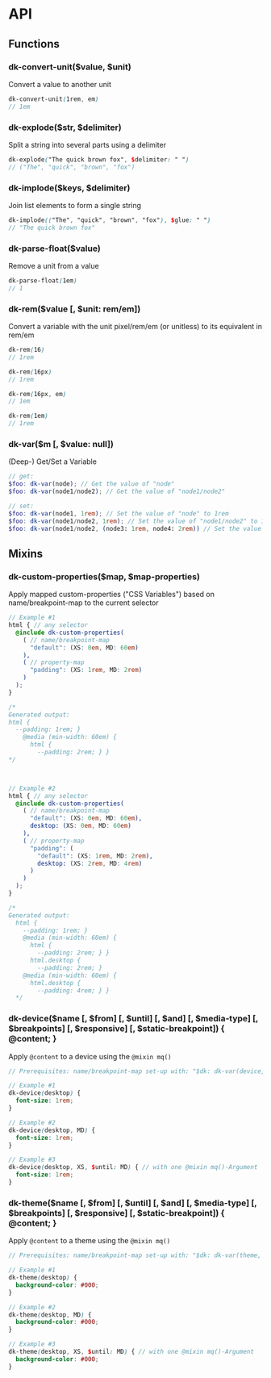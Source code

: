 # API



## Functions



### dk-convert-unit($value, $unit)

Convert a value to another unit

```SCSS
dk-convert-unit(1rem, em)
// 1em
```



### dk-explode($str, $delimiter)

Split a string into several parts using a delimiter

```SCSS
dk-explode("The quick brown fox", $delimiter: " ")
// ("The", "quick", "brown", "fox")
```



### dk-implode($keys, $delimiter)

Join list elements to form a single string

```SCSS
dk-implode(("The", "quick", "brown", "fox"), $glue: " ")
// "The quick brown fox"
```



### dk-parse-float($value)

Remove a unit from a value

```SCSS
dk-parse-float(1em)
// 1
```



### dk-rem($value [, $unit: rem/em])

Convert a variable with the unit pixel/rem/em (or unitless) to its equivalent in rem/em

```SCSS
dk-rem(16)
// 1rem

dk-rem(16px)
// 1rem

dk-rem(16px, em)
// 1em

dk-rem(1em)
// 1rem
```



### dk-var($m [, $value: null])

(Deep-) Get/Set a Variable

```SCSS
// get:
$foo: dk-var(node); // Get the value of "node"
$foo: dk-var(node1/node2); // Get the value of "node1/node2"

// set:
$foo: dk-var(node1, 1rem); // Set the value of "node" to 1rem
$foo: dk-var(node1/node2, 1rem); // Set the value of "node1/node2" to 1rem
$foo: dk-var(node1/node2, (node3: 1rem, node4: 2rem)) // Set the value of node2 to a map of sub-nodes
```




## Mixins



### dk-custom-properties($map, $map-properties)

Apply mapped custom-properties ("CSS Variables") based on name/breakpoint-map to the current selector

```SCSS
// Example #1
html { // any selector
  @include dk-custom-properties(
    ( // name/breakpoint-map
      "default": (XS: 0em, MD: 60em)
    ),
    ( // property-map
      "padding": (XS: 1rem, MD: 2rem)
    )
  );
}

/*
Generated output:
html {
  --padding: 1rem; }
    @media (min-width: 60em) {
      html {
        --padding: 2rem; } }
*/



// Example #2
html { // any selector
  @include dk-custom-properties(
    ( // name/breakpoint-map
      "default": (XS: 0em, MD: 60em),
      desktop: (XS: 0em, MD: 60em)
    ),
    ( // property-map
      "padding": (
        "default": (XS: 1rem, MD: 2rem),
        desktop: (XS: 2rem, MD: 4rem)
      )
    )
  );
}

/*
Generated output:
  html {
    --padding: 1rem; }
    @media (min-width: 60em) {
      html {
        --padding: 2rem; } }
      html.desktop {
        --padding: 2rem; }
    @media (min-width: 60em) {
      html.desktop {
        --padding: 4rem; } }
  */
```



### dk-device($name [, $from] [, $until] [, $and] [, $media-type] [, $breakpoints] [, $responsive] [, $static-breakpoint]) { @content; }

Apply `@content` to a device using the `@mixin mq()`

```SCSS
// Prerequisites: name/breakpoint-map set-up with: "$dk: dk-var(device, ...)"

// Example #1
dk-device(desktop) {
  font-size: 1rem;
}

// Example #2
dk-device(desktop, MD) {
  font-size: 1rem;
}

// Example #3
dk-device(desktop, XS, $until: MD) { // with one @mixin mq()-Argument
  font-size: 1rem;
}
```




### dk-theme($name [, $from] [, $until] [, $and] [, $media-type] [, $breakpoints] [, $responsive] [, $static-breakpoint]) { @content; }

Apply `@content` to a theme using the `@mixin mq()`

```SCSS
// Prerequisites: name/breakpoint-map set-up with: "$dk: dk-var(theme, ...)"

// Example #1
dk-theme(desktop) {
  background-color: #000;
}

// Example #2
dk-theme(desktop, MD) {
  background-color: #000;
}

// Example #3
dk-theme(desktop, XS, $until: MD) { // with one @mixin mq()-Argument
  background-color: #000;
}
```

